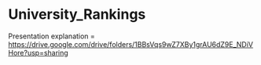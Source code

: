 # University_Rankings
Presentation explanation = https://drive.google.com/drive/folders/1BBsVqs9wZ7XBy1grAU6dZ9E_NDiVHore?usp=sharing
